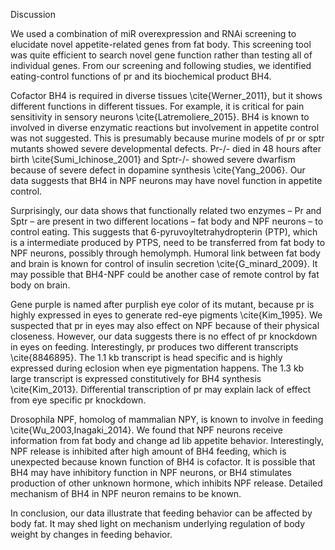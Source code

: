 Discussion

We used a combination of miR overexpression and RNAi screening to elucidate novel appetite-related genes from fat body. This screening tool was quite efficient to search novel gene function rather than testing all of individual genes. From our screening and following studies, we identified eating-control functions of pr and its biochemical product BH4.

Cofactor BH4 is required in diverse tissues \cite{Werner_2011}, but it shows different functions in different tissues. For example, it is critical for pain sensitivity in sensory neurons \cite{Latremoliere_2015}. BH4 is known to involved in diverse enzymatic reactions but involvement in appetite control was not suggested. This is presumably because murine models of pr or sptr mutants showed severe developmental defects. Pr-/- died in 48 hours after birth \cite{Sumi_Ichinose_2001} and Sptr-/- showed severe dwarfism because of severe defect in dopamine synthesis \cite{Yang_2006}. Our data suggests that BH4 in NPF neurons may have novel function in appetite control.

Surprisingly, our data shows that functionally related two enzymes – Pr and Sptr – are present in two different locations – fat body and NPF neurons – to control eating. This suggests that 6-pyruvoyltetrahydropterin (PTP), which is a intermediate produced by PTPS, need to be transferred from fat body to NPF neurons, possibly through hemolymph. Humoral link between fat body and brain is known for control of insulin secretion \cite{G_minard_2009}. It may possible that BH4-NPF could be another case of remote control by fat body on brain.

Gene purple is named after purplish eye color of its mutant, because pr is highly expressed in eyes to generate red-eye pigments \cite{Kim_1995}. We suspected that pr in eyes may also effect on NPF because of their physical closeness. However, our data suggests there is no effect of pr knockdown in eyes on feeding. Interestingly, pr produces two different transcripts \cite{8846895}.  The 1.1 kb transcript is head specific and is highly expressed during eclosion when eye pigmentation happens. The 1.3 kb large transcript is expressed constitutively for BH4 synthesis \cite{Kim_2013}. Differential transcription of pr may explain lack of effect from eye specific pr knockdown.

Drosophila NPF, homolog of mammalian NPY, is known to involve in feeding \cite{Wu_2003,Inagaki_2014}. We found that NPF neurons receive information from fat body and change ad lib appetite behavior. Interestingly, NPF release is inhibited after high amount of BH4 feeding, which is unexpected because known function of BH4 is cofactor. It is possible that BH4 may have inhibitory function in NPF neurons, or BH4 stimulates production of other unknown hormone, which inhibits NPF release. Detailed mechanism of BH4 in NPF neuron remains to be known.

In conclusion, our data illustrate that feeding behavior can be affected by body fat. It may shed light on mechanism underlying regulation of body weight by changes in feeding behavior.
